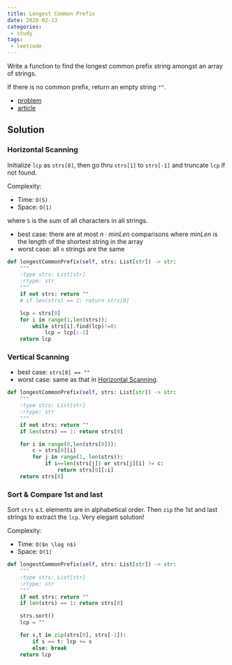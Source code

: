 ```yaml
---
title: Longest Common Prefix
date: 2020-02-13
categories:
 - study
tags:
 - leetcode
---
```


Write a function to find the longest common prefix string amongst an array of strings.

If there is no common prefix, return an empty string `""`.

- [problem](https://leetcode.com/problems/longest-common-prefix/)
- [article](https://leetcode.com/articles/longest-common-prefix/)

<!-- more -->

## Solution

### Horizontal Scanning

Initialize `lcp` as `strs[0]`, then go thru `strs[1]` to `strs[-1]` and truncate `lcp` if not found.

Complexity:

- Time: `O(S)`
- Space: `O(1)`

where `S` is the sum of all characters in all strings.

- best case: there are at most $n \cdot minLen$ comparisons where $minLen$ is the length of the shortest string in the array
- worst case: all `n` strings are the same

```python
def longestCommonPrefix(self, strs: List[str]) -> str:
    """
    :type strs: List[str]
    :rtype: str
    """
    if not strs: return ""
    # if len(strs) == 1: return strs[0]

    lcp = strs[0]
    for i in range(1,len(strs)):
        while strs[i].find(lcp)!=0:
            lcp = lcp[:-1]
    return lcp
```

### Vertical Scanning

- best case: `strs[0] == ""`
- worst case: same as that in [Horizontal Scanning](#horizontal-scanning).

```python
def longestCommonPrefix(self, strs: List[str]) -> str:
    """
    :type strs: List[str]
    :rtype: str
    """
    if not strs: return ""
    if len(strs) == 1: return strs[0]

    for i in range(0,len(strs[0])):
        c = strs[0][i]
        for j in range(1, len(strs)):
            if i==len(strs[j]) or strs[j][i] != c:
                return strs[0][:i]
    return strs[0]
```

### Sort & Compare 1st and last

Sort `strs` s.t. elements are in alphabetical order. Then `zip` the 1st and last strings to extract the `lcp`. Very elegant solution!

Complexity:

- Time: `O($n \log n$)`
- Space: `O(1)`

```python
def longestCommonPrefix(self, strs: List[str]) -> str:
    """
    :type strs: List[str]
    :rtype: str
    """
    if not strs: return ""
    if len(strs) == 1: return strs[0]

    strs.sort()
    lcp = ""

    for s,t in zip(strs[0], strs[-1]):
        if s == t: lcp += s
        else: break
    return lcp
```